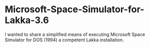 # Microsoft-Space-Simulator-for-Lakka-3.6
I wanted to share a simplified means of executing Microsoft Space Simulator for DOS (1994) a competent Lakka installation.
